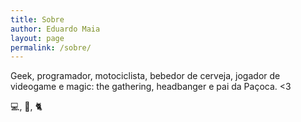 ```yaml
---
title: Sobre
author: Eduardo Maia
layout: page
permalink: /sobre/
---
```

Geek, programador, motociclista, bebedor de cerveja, jogador de videogame e magic: the gathering, headbanger e pai da Paçoca. <3

:computer:, :beers:, :cat2:
